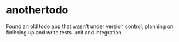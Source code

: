 # anothertodo

Found an old todo app that wasn't under version control, planning on finihsing up and write tests. unit and integration.
